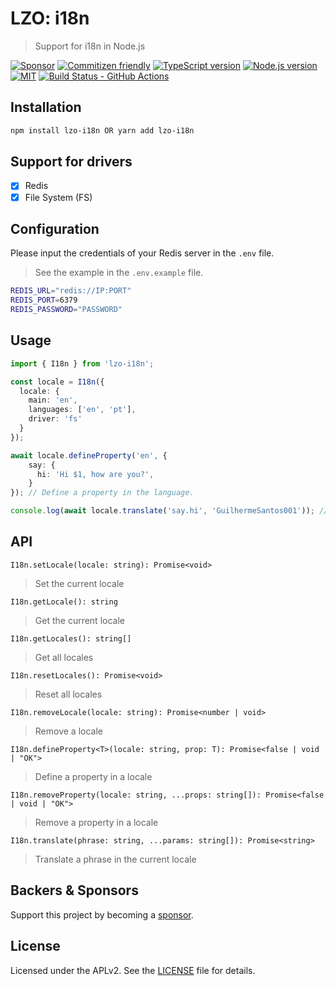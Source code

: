# LZO: i18n

> Support for i18n in Node.js

[![Sponsor][sponsor-badge]][sponsor]
[![Commitizen friendly][commitizen-badge]][commitizen]
[![TypeScript version][ts-badge]][typescript-4-9]
[![Node.js version][nodejs-badge]][nodejs]
[![MIT][license-badge]][license]
[![Build Status - GitHub Actions][gha-badge]][gha-ci]

## Installation

```bash
npm install lzo-i18n OR yarn add lzo-i18n
```

## Support for drivers

- [x] Redis
- [x] File System (FS)

## Configuration

Please input the credentials of your Redis server in the `.env` file.

> See the example in the `.env.example` file.

```bash
REDIS_URL="redis://IP:PORT"
REDIS_PORT=6379
REDIS_PASSWORD="PASSWORD"
```

## Usage

```typescript
import { I18n } from 'lzo-i18n';

const locale = I18n({
  locale: {
    main: 'en',
    languages: ['en', 'pt'],
    driver: 'fs'
  }
});

await locale.defineProperty('en', {
    say: {
      hi: 'Hi $1, how are you?',
    }
}); // Define a property in the language.

console.log(await locale.translate('say.hi', 'GuilhermeSantos001')); // Hi GuilhermeSantos001, how are you?
```

## API

`I18n.setLocale(locale: string): Promise<void>`

> Set the current locale

`I18n.getLocale(): string`

> Get the current locale

`I18n.getLocales(): string[]`

> Get all locales

`I18n.resetLocales(): Promise<void>`

> Reset all locales

`I18n.removeLocale(locale: string): Promise<number | void>`

> Remove a locale

`I18n.defineProperty<T>(locale: string, prop: T): Promise<false | void | "OK">`

> Define a property in a locale

`I18n.removeProperty(locale: string, ...props: string[]): Promise<false | void | "OK">`

> Remove a property in a locale

`I18n.translate(phrase: string, ...params: string[]): Promise<string>`

> Translate a phrase in the current locale

## Backers & Sponsors

Support this project by becoming a [sponsor][sponsor].

## License

Licensed under the APLv2. See the [LICENSE](https://github.com/Lack-Zillions-Over/i18n/blob/main/LICENSE) file for details.

[commitizen-badge]: https://img.shields.io/badge/commitizen-friendly-brightgreen.svg
[commitizen]: http://commitizen.github.io/cz-cli/
[ts-badge]: https://img.shields.io/badge/TypeScript-4.9-blue.svg
[nodejs-badge]: https://img.shields.io/badge/Node.js->=%2018.12.1-blue.svg
[nodejs]: https://nodejs.org/dist/latest-v18.x/docs/api/
[gha-badge]: https://github.com/Lack-Zillions-Over/i18n/actions/workflows/nodejs.yml/badge.svg
[gha-ci]: https://github.com/Lack-Zillions-Over/i18n/actions/workflows/nodejs.yml
[typescript-4-9]: https://devblogs.microsoft.com/typescript/announcing-typescript-4-9/
[license-badge]: https://img.shields.io/badge/license-MIT-blue.svg
[license]: https://github.com/Lack-Zillions-Over/i18n/blob/main/LICENSE
[sponsor-badge]: https://img.shields.io/badge/♥-Sponsor-fc0fb5.svg
[sponsor]: https://github.com/sponsors/Lack-Zillions-Over
